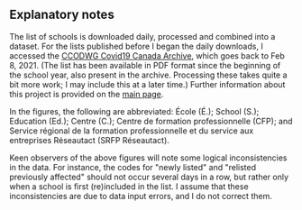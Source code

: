 ## Explanatory notes

The list of schools is downloaded daily, processed and combined into a dataset. For the lists published before I began the daily downloads, I accessed the [CCODWG Covid19 Canada Archive](http://data.opencovid.ca/archive/index.html), which goes back to Feb 8, 2021. (The list has been available in PDF format since the beginning of the school year, also present in the archive. Processing these takes quite a bit more work; I may include this at a later time.) Further information about this project is provided on the [main page](index.html).

In the figures, the following are abbreviated: École (É.); School (S.); Education (Ed.); Centre (C.); Centre de formation professionnelle (CFP); and Service régional de la formation professionnelle et du service aux entreprises Réseautact (SRFP Réseautact).

Keen observers of the above figures will note some logical inconsistencies in the data. For instance, the codes for "newly listed" and "relisted previously affected" should not occur several days in a row, but rather only when a school is first (re)included in the list. I assume that these inconsistencies are due to data input errors, and I do not correct them.  
